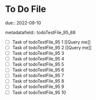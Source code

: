 # To Do File

due:: 2022-09-10

metadatafield:: todoTestFile_95_88

- [ ] Task of todoTestFile_95 1 [[Query me]]
- [ ] Task of todoTestFile_95 2 [[Query me]]
- [ ] Task of todoTestFile_95 3
- [ ] Task of todoTestFile_95 4
- [ ] Task of todoTestFile_95 5
- [ ] Task of todoTestFile_95 6
- [ ] Task of todoTestFile_95 7
- [ ] Task of todoTestFile_95 8
- [ ] Task of todoTestFile_95 9
- [ ] Task of todoTestFile_95 10